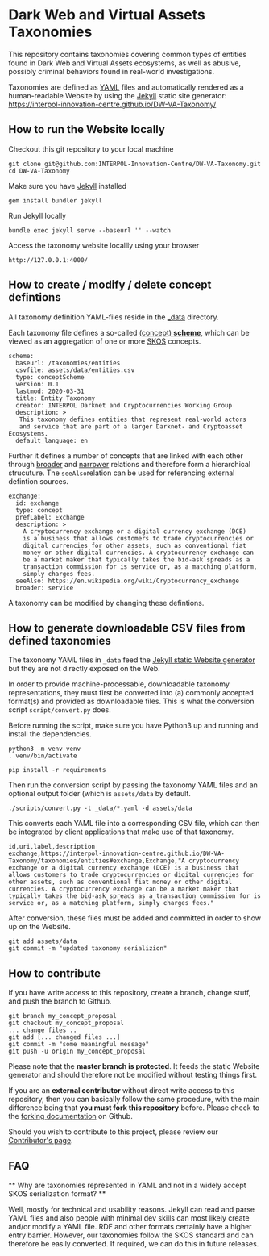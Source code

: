 # Dark Web and Virtual Assets Taxonomies

This repository contains taxonomies covering common types of entities found in Dark Web and Virtual Assets ecosystems, as well as abusive, possibly criminal behaviors found in real-world investigations.

Taxonomies are defined as [YAML][yaml] files and automatically rendered as a human-readable Website by using the [Jekyll][jekyll] static site generator: https://interpol-innovation-centre.github.io/DW-VA-Taxonomy/

## How to run the Website locally

Checkout this git repository to your local machine

	git clone git@github.com:INTERPOL-Innovation-Centre/DW-VA-Taxonomy.git
	cd DW-VA-Taxonomy

Make sure you have [Jekyll][jekyll] installed

	gem install bundler jekyll

Run Jekyll locally

	bundle exec jekyll serve --baseurl '' --watch

Access the taxonomy website locallly using your browser

	http://127.0.0.1:4000/

## How to create / modify / delete concept defintions

All taxonomy definition YAML-files reside in the [\_data](_data) directory.

Each taxonomy file defines a so-called [(concept) **scheme**](https://www.w3.org/2009/08/skos-reference/skos.html#ConceptScheme), which can be viewed as an aggregation of one or more [SKOS][skos] concepts.

	scheme:
	  baseurl: /taxonomies/entities
	  csvfile: assets/data/entities.csv  
	  type: conceptScheme
	  version: 0.1
	  lastmod: 2020-03-31
	  title: Entity Taxonomy
	  creator: INTERPOL Darknet and Cryptocurrencies Working Group
	  description: >
	   This taxonomy defines entities that represent real-world actors
	   and service that are part of a larger Darknet- and Cryptoasset Ecosystems.
	  default_language: en

Further it defines a number of concepts that are linked with each other through [broader](https://www.w3.org/2009/08/skos-reference/skos.html#broader)
and [narrower](https://www.w3.org/2009/08/skos-reference/skos.html#narrower) relations and therefore form a hierarchical strucuture. The `seeAlso`relation can be used for referencing external defintion sources.

	exchange:
	  id: exchange
	  type: concept
	  prefLabel: Exchange
	  description: >
	    A cryptocurrency exchange or a digital currency exchange (DCE)
	    is a business that allows customers to trade cryptocurrencies or
	    digital currencies for other assets, such as conventional fiat
	    money or other digital currencies. A cryptocurrency exchange can
	    be a market maker that typically takes the bid-ask spreads as a
	    transaction commission for is service or, as a matching platform,
	    simply charges fees.
	  seeAlso: https://en.wikipedia.org/wiki/Cryptocurrency_exchange
	  broader: service

A taxonomy can be modified by changing these defintions.

## How to generate downloadable CSV files from defined taxonomies

The taxonomy YAML files in `_data` feed the [Jekyll static Website generator][jekyll] but they are not directly exposed on the Web.

In order to provide machine-processable, downloadable taxonomy representations, they must first be converted into (a) commonly accepted format(s) and provided as downloadable files. This is what the conversion script `script/convert.py` does.

Before running the script, make sure you have Python3 up and running and install the dependencies.

	python3 -m venv venv
	. venv/bin/activate

	pip install -r requirements

Then run the conversion script by passing the taxonomy YAML files and an optional output folder (which is `assets/data` by default.

	./scripts/convert.py -t _data/*.yaml -d assets/data	

This converts each YAML file into a corresponding CSV file, which can then be integrated by client applications that make use of that taxonomy.

	id,uri,label,description
	exchange,https://interpol-innovation-centre.github.io/DW-VA-Taxonomy/taxonomies/entities#exchange,Exchange,"A cryptocurrency exchange or a digital currency exchange (DCE) is a business that allows customers to trade cryptocurrencies or digital currencies for other assets, such as conventional fiat money or other digital currencies. A cryptocurrency exchange can be a market maker that typically takes the bid-ask spreads as a transaction commission for is service or, as a matching platform, simply charges fees."

After conversion, these files must be added and committed in order to show up on the Website.

	git add assets/data
	git commit -m "updated taxonomy serializion"

## How to contribute

If you have write access to this repository, create a branch, change stuff, and push the branch to Github.

	git branch my_concept_proposal
	git checkout my_concept_proposal
	... change files ..
	git add [... changed files ...]
	git commit -m "some meaningful message"
	git push -u origin my_concept_proposal

Please note that the **master branch is protected**. It feeds the static Website generator and should therefore not be modified without testing things first.

If you are an **external contributor** without direct write access to this repository, then you can basically follow the same procedure, with the main difference being that **you must fork this repository** before. Please check to the [forking documentation](https://guides.github.com/activities/forking/) on Github.

Should you wish to contribute to this project, please review our [Contributor's page][contributing].

## FAQ

** Why are taxonomies represented in YAML and not in a widely accept SKOS serialization format? **

Well, mostly for technical and usability reasons. Jekyll can read and parse YAML files and also people with minimal dev skills can most likely create and/or modify a YAML file. RDF and other formats certainly have a higher entry barrier. However, our taxonomies follow the SKOS standard and can therefore be easily converted. If required, we can do this in future releases.


[contributing]: CONTRIBUTING.md
[yaml]: https://yaml.org/
[jekyll]: https://jekyllrb.com/
[python]: https://www.python.org/
[skos]: https://www.w3.org/2004/02/skos/
